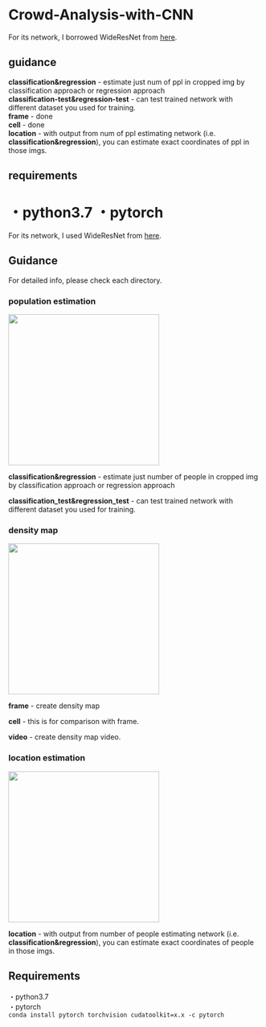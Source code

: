 # Crowd-Analysis-with-CNN
For its network, I borrowed WideResNet from [here](https://github.com/nabenabe0928/wide-resnet-pytorch).  

## guidance
**classification&regression** - estimate just num of ppl in cropped img by classification approach or regression approach  
**classification-test&regression-test** - can test trained network with different dataset you used for training.    
**frame** - done  
**cell** - done  
**location** - with output from num of ppl estimating network (i.e. **classification&regression**), you can estimate exact coordinates of ppl in those imgs.  

## requirements 
・python3.7 
・pytorch 
=======
For its network, I used WideResNet from [here](https://github.com/nabenabe0928/wide-resnet-pytorch).  

## Guidance
For detailed info, please check each directory.  

### population estimation
<img src="https://user-images.githubusercontent.com/44015510/64599784-fa84d100-d3f4-11e9-9f80-c33d37717a08.JPG" width="300"> 

**classification&regression** - estimate just number of people in cropped img by classification approach or regression approach  

**classification_test&regression_test** - can test trained network with different dataset you used for training.    

### density map
<img src="https://user-images.githubusercontent.com/44015510/64599799-007ab200-d3f5-11e9-821c-0a3b25c4da83.JPG" width="300"> 

**frame** - create density map  

**cell** - this is for comparison with frame.    

**video** - create density map video.  

### location estimation
<img src="https://user-images.githubusercontent.com/44015510/64599810-05d7fc80-d3f5-11e9-84e5-ef6e9fbce0f4.JPG" width="300"> 

**location** - with output from number of people estimating network (i.e. **classification&regression**), you can estimate exact coordinates of people in those imgs.  

## Requirements 
・python3.7  
・pytorch   
    `conda install pytorch torchvision cudatoolkit=x.x -c pytorch` 
